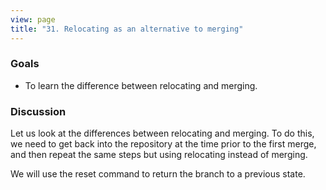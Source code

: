 ```yaml
---
view: page
title: "31. Relocating as an alternative to merging"
---
```


<h3>Goals</h3>

<ul><li>To learn the difference between relocating and merging.</li></ul>

<h3>Discussion</h3>

<p>Let us look at the differences between relocating and merging. To do this, we need to get back into the repository at the time prior to the first merge, and then repeat the same steps but using relocating instead of merging.</p>

<p>We will use the reset command to return the branch to a previous state.</p>
